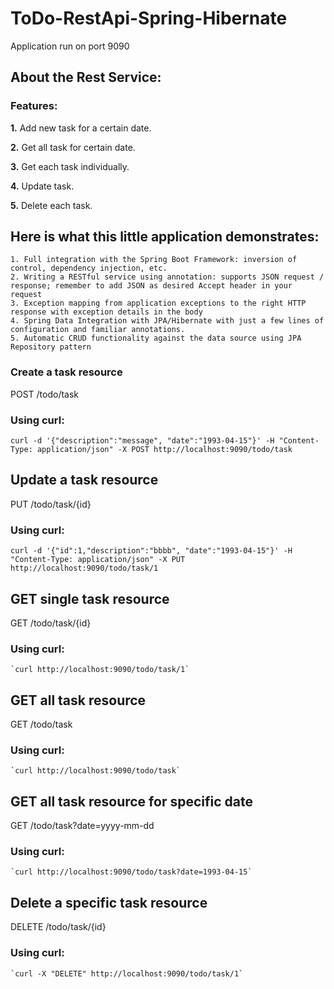 # ToDo-RestApi-Spring-Hibernate

Application run on port 9090
## About the Rest Service:

### Features:

**1.** Add new task for a certain date.

**2.** Get all task for certain date.

**3.** Get each task individually.

**4.** Update task.

**5.** Delete each task.

## Here is what this little application demonstrates:

    1. Full integration with the Spring Boot Framework: inversion of control, dependency injection, etc.
    2. Writing a RESTful service using annotation: supports JSON request / response; remember to add JSON as desired Accept header in your request
    3. Exception mapping from application exceptions to the right HTTP response with exception details in the body
    4. Spring Data Integration with JPA/Hibernate with just a few lines of configuration and familiar annotations.
    5. Automatic CRUD functionality against the data source using JPA Repository pattern

### Create a task resource
POST /todo/task

### Using curl:
  `curl -d '{"description":"message", "date":"1993-04-15"}' -H "Content-Type: application/json" -X POST http://localhost:9090/todo/task`

## Update a task resource
PUT /todo/task/{id}

### Using curl:
`curl -d '{"id":1,"description":"bbbb", "date":"1993-04-15"}' -H "Content-Type: application/json" -X PUT http://localhost:9090/todo/task/1`

## GET single task resource
GET /todo/task/{id}

### Using curl:
	`curl http://localhost:9090/todo/task/1`
	
## GET all task resource
GET /todo/task

### Using curl:
	`curl http://localhost:9090/todo/task`
	
## GET all task resource for specific date
GET /todo/task?date=yyyy-mm-dd

### Using curl:
	`curl http://localhost:9090/todo/task?date=1993-04-15`

## Delete a specific task resource
DELETE /todo/task/{id}

### Using curl:
	`curl -X "DELETE" http://localhost:9090/todo/task/1`
	
